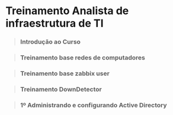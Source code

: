 # Treinamento Analista de infraestrutura de TI

> ### Introdução ao Curso

> ### Treinamento base redes de computadores

> ### Treinamento base zabbix user

> ### Treinamento DownDetector

> ### 1º Administrando e configurando Active Directory

